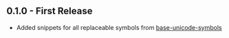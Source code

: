 ## 0.1.0 - First Release

* Added snippets for all replaceable symbols from [base-unicode-symbols](https://hackage.haskell.org/package/base-unicode-symbols)
